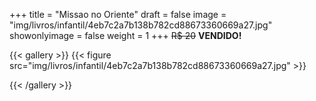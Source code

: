 +++
title = "Missao no Oriente"
draft = false
image = "img/livros/infantil/4eb7c2a7b138b782cd88673360669a27.jpg"
showonlyimage = false
weight = 1
+++
<span class="sold">~~R$ 20~~</span> **VENDIDO!**

<!--more-->

{{< gallery >}}
{{< figure src="img/livros/infantil/4eb7c2a7b138b782cd88673360669a27.jpg" >}}

{{< /gallery >}}

